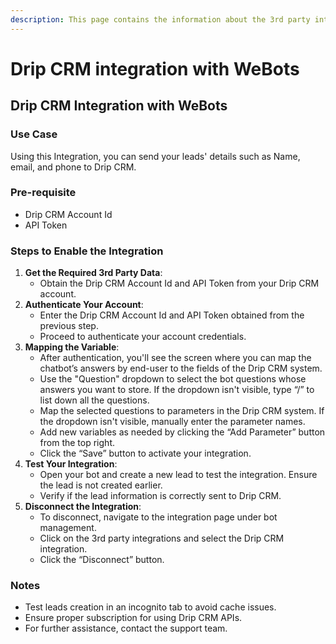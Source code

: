 ```yaml
---
description: This page contains the information about the 3rd party integrations.
---
```


# Drip CRM integration with WeBots

## Drip CRM Integration with WeBots

### Use Case

Using this Integration, you can send your leads' details such as Name, email, and phone to Drip CRM.

### Pre-requisite

* Drip CRM Account Id
* API Token

### Steps to Enable the Integration

1. **Get the Required 3rd Party Data**:
   * Obtain the Drip CRM Account Id and API Token from your Drip CRM account.
2. **Authenticate Your Account**:
   * Enter the Drip CRM Account Id and API Token obtained from the previous step.
   * Proceed to authenticate your account credentials.
3. **Mapping the Variable**:
   * After authentication, you'll see the screen where you can map the chatbot’s answers by end-user to the fields of the Drip CRM system.
   * Use the "Question" dropdown to select the bot questions whose answers you want to store. If the dropdown isn't visible, type “/” to list down all the questions.
   * Map the selected questions to parameters in the Drip CRM system. If the dropdown isn't visible, manually enter the parameter names.
   * Add new variables as needed by clicking the “Add Parameter” button from the top right.
   * Click the “Save” button to activate your integration.
4. **Test Your Integration**:
   * Open your bot and create a new lead to test the integration. Ensure the lead is not created earlier.
   * Verify if the lead information is correctly sent to Drip CRM.
5. **Disconnect the Integration**:
   * To disconnect, navigate to the integration page under bot management.
   * Click on the 3rd party integrations and select the Drip CRM integration.
   * Click the “Disconnect” button.

### Notes

* Test leads creation in an incognito tab to avoid cache issues.
* Ensure proper subscription for using Drip CRM APIs.
* For further assistance, contact the support team.
